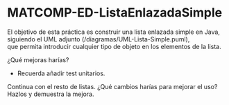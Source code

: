 # MATCOMP-ED-ListaEnlazadaSimple

El objetivo de esta práctica es construir una 
lista enlazada simple en Java, siguiendo el UML adjunto 
(/diagramas/UML-Lista-Simple.puml),  
que permita introducir cualquier tipo de objeto en los 
elementos de la lista.

¿Qué mejoras harías?

* Recuerda añadir test unitarios.

Continua con el resto de listas.
¿Qué cambios harías para mejorar el uso?
Hazlos y demuestra la mejora.
